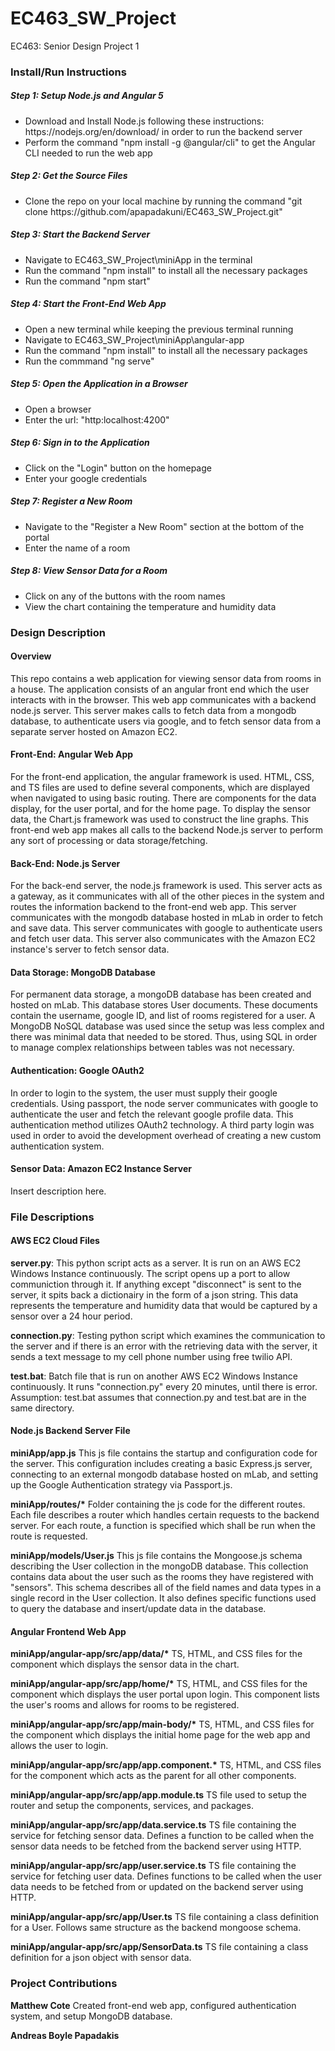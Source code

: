 # EC463_SW_Project
EC463: Senior Design Project 1

<h3>Install/Run Instructions</h3>

<h5>Step 1: Setup Node.js and Angular 5</h5>
<ul>
  <li>Download and Install Node.js following these instructions: https://nodejs.org/en/download/ in order to run the backend server</li>
  <li>Perform the command "npm install -g @angular/cli" to get the Angular CLI needed to run the web app</li>
</ul>
<h5>Step 2: Get the Source Files</h5>
<ul>
  <li>Clone the repo on your local machine by running the command "git clone https://github.com/apapadakuni/EC463_SW_Project.git"</li>
</ul>
<h5>Step 3: Start the Backend Server</h5>
<ul>
  <li>Navigate to EC463_SW_Project\miniApp in the terminal</li>
  <li>Run the command "npm install" to install all the necessary packages</li>
  <li>Run the command "npm start"</li>
</ul>
<h5>Step 4: Start the Front-End Web App</h5>
<ul>
  <li>Open a new terminal while keeping the previous terminal running</li>
  <li>Navigate to EC463_SW_Project\miniApp\angular-app</li>
  <li>Run the command "npm install" to install all the necessary packages</li>
  <li>Run the commmand "ng serve"</li>
</ul>
<h5>Step 5: Open the Application in a Browser</h5>
<ul>
  <li>Open a browser</li>
  <li>Enter the url: "http:localhost:4200"</li>
</ul>
<h5>Step 6: Sign in to the Application</h5>
<ul>
  <li>Click on the "Login" button on the homepage</li>
  <li>Enter your google credentials</li>
</ul>
<h5>Step 7: Register a New Room</h5>
<ul>
  <li>Navigate to the "Register a New Room" section at the bottom of the portal</li>
  <li>Enter the name of a room</li>
</ul>
<h5>Step 8: View Sensor Data for a Room</h5>
<ul>
  <li>Click on any of the buttons with the room names</li>
  <li>View the chart containing the temperature and humidity data</li>
</ul>

<h3> Design Description </h3>

<h4> Overview </h4>

<p> This repo contains a web application for viewing sensor data from rooms in a house. The application consists of an angular front end which the user interacts with in the browser. This web app communicates with a backend node.js server. This server makes calls to fetch data from a mongodb database, to authenticate users via google, and to fetch sensor data from a separate server hosted on Amazon EC2. </p>
  
<h4> Front-End: Angular Web App </h4>

<p>For the front-end application, the angular framework is used. HTML, CSS, and TS files are used to define several components, which are displayed when navigated to using basic routing. There are components for the data display, for the user portal, and for the home page. To display the sensor data, the Chart.js framework was used to construct the line graphs. This front-end web app makes all calls to the backend Node.js server to perform any sort of processing or data storage/fetching.</p>

<h4> Back-End: Node.js Server </h4>

<p>For the back-end server, the node.js framework is used. This server acts as a gateway, as it communicates with all of the other pieces in the system and routes the information backend to the front-end web app. This server communicates with the mongodb database hosted in mLab in order to fetch and save data. This server communicates with google to authenticate users and fetch user data. This server also communicates with the Amazon EC2 instance's server to fetch sensor data. </p>

<h4> Data Storage: MongoDB Database </h4>

<p>For permanent data storage, a mongoDB database has been created and hosted on mLab. This database stores User documents. These documents contain the username, google ID, and list of rooms registered for a user. A MongoDB NoSQL database was used since the setup was less complex and there was minimal data that needed to be stored. Thus, using SQL in order to manage complex relationships between tables was not necessary. </p>

<h4> Authentication: Google OAuth2 </h4>

<p>In order to login to the system, the user must supply their google credentials. Using passport, the node server communicates with google to authenticate the user and fetch the relevant google profile data. This authentication method utilizes OAuth2 technology. A third party login was used in order to avoid the development overhead of creating a new custom authentication system.</p>

<h4> Sensor Data: Amazon EC2 Instance Server </h4>

<p>Insert description here.</p>

<h3> File Descriptions </h3>

<h4> AWS EC2 Cloud Files </h4>

<strong>server.py</strong>: This python script acts as a server. It is run on an AWS EC2 Windows Instance
continuously. The script opens up a port to allow communiction through it. If anything 
except "disconnect" is sent to the server, it spits back a dictionairy in the form of a
json string. This data represents the temperature and humidity data that would be captured by a sensor over a 24 hour period.

<strong>connection.py</strong>: Testing python script which examines the communication to the server and
if there is an error with the retrieving data with the server, it sends a text message
to my cell phone number using free twilio API. 

<strong>test.bat</strong>: Batch file that is run on another AWS EC2 Windows Instance continuously. It 
runs "connection.py" every 20 minutes, until there is error. 
Assumption: test.bat assumes that connection.py and test.bat are in the same directory.

<h4> Node.js Backend Server File </h4>

<strong>miniApp/app.js</strong> This js file contains the startup and configuration code for the server. This configuration includes creating a basic Express.js server, connecting to an external mongodb database hosted on mLab, and setting up the Google Authentication strategy via Passport.js. 

<strong>miniApp/routes/*</strong> Folder containing the js code for the different routes. Each file describes a router which handles certain requests to the backend server. For each route, a function is specified which shall be run when the route is requested. 

<strong>miniApp/models/User.js</strong> This js file contains the Mongoose.js schema describing the User collection in the mongoDB database. This collection contains data about the user such as the rooms they have registered with "sensors". This schema describes all of the field names and data types in a single record in the User collection. It also defines specific functions used to query the database and insert/update data in the database. 

<h4> Angular Frontend Web App </h4>

<strong>miniApp/angular-app/src/app/data/*</strong> TS, HTML, and CSS files for the component which displays the sensor data in the chart. 

<strong>miniApp/angular-app/src/app/home/*</strong> TS, HTML, and CSS files for the component which displays the user portal upon login. This component lists the user's rooms and allows for rooms to be registered. 

<strong>miniApp/angular-app/src/app/main-body/*</strong> TS, HTML, and CSS files for the component which displays the initial home page for the web app and allows the user to login. 

<strong>miniApp/angular-app/src/app/app.component.*</strong> TS, HTML, and CSS files for the component which acts as the parent for all other components. 

<strong>miniApp/angular-app/src/app/app.module.ts</strong> TS file used to setup the router and setup the components, services, and packages. 

<strong>miniApp/angular-app/src/app/data.service.ts</strong> TS file containing the service for fetching sensor data. Defines a function to be called when the sensor data needs to be fetched from the backend server using HTTP. 

<strong>miniApp/angular-app/src/app/user.service.ts</strong> TS file containing the service for fetching user data. Defines functions to be called when the user data needs to be fetched from or updated on the backend server using HTTP.

<strong>miniApp/angular-app/src/app/User.ts</strong> TS file containing a class definition for a User. Follows same structure as the backend mongoose schema. 

<strong>miniApp/angular-app/src/app/SensorData.ts</strong> TS file containing a class definition for a json object with sensor data.

<h3> Project Contributions </h4>

<strong>Matthew Cote</strong> Created front-end web app, configured authentication system, and setup MongoDB database. 

<strong>Andreas Boyle Papadakis</strong>
